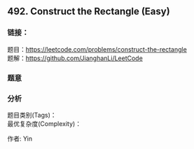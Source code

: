 ## 492. Construct the Rectangle (Easy)

### **链接**：
题目：https://leetcode.com/problems/construct-the-rectangle  
题解：https://github.com/JianghanLi/LeetCode

### **题意**



### **分析**  
题目类别(Tags)：  
最优复杂度(Complexity)：  



作者: Yin
